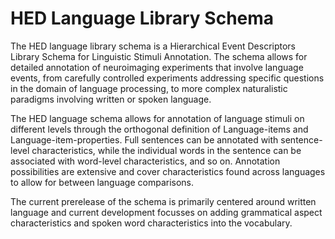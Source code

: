 # HED Language Library Schema

The HED language library schema is a Hierarchical Event Descriptors Library Schema for Linguistic Stimuli Annotation. The schema allows for detailed annotation of neuroimaging experiments that involve language events, from carefully controlled experiments addressing specific questions in the domain of language processing, to more complex naturalistic paradigms involving written or spoken language.

The HED language schema allows for annotation of language stimuli on different levels through the orthogonal definition of Language-items and Language-item-properties. Full sentences can be annotated with sentence-level characteristics, while the individual words in the sentence can be associated with word-level characteristics, and so on. Annotation possibilities are extensive and cover characteristics found across languages to allow for between language comparisons.

The current prerelease of the schema is primarily centered around written language and current development focusses on adding grammatical aspect characteristics and spoken word characteristics into the vocabulary.
